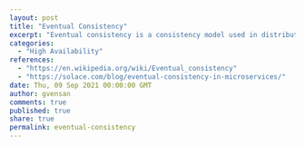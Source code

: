 ```yaml
---
layout: post
title: "Eventual Consistency"
excerpt: "Eventual consistency is a consistency model used in distributed computing to achieve high availability that informally guarantees that, if no new updates are made to a given data item, eventually all accesses to that item will return the last updated value."
categories:
  - "High Availability"
references:
  - "https://en.wikipedia.org/wiki/Eventual_consistency"
  - "https://solace.com/blog/eventual-consistency-in-microservices/"
date: Thu, 09 Sep 2021 00:00:00 GMT
author: gvensan
comments: true
published: true
share: true
permalink: eventual-consistency
---
```

